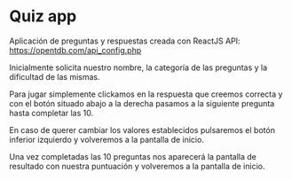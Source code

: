 # Quiz app

Aplicación de preguntas y respuestas creada con ReactJS
API: https://opentdb.com/api_config.php

Inicialmente solicita nuestro nombre, la categoría de las preguntas y la dificultad de las mismas. 

Para jugar simplemente clickamos en la respuesta que creemos correcta y con el botón situado abajo a la derecha pasamos a la siguiente pregunta hasta completar las 10. 

En caso de querer cambiar los valores establecidos pulsaremos el botón inferior izquierdo y volveremos a la pantalla de inicio.

Una vez completadas las 10 preguntas nos aparecerá la pantalla de resultado con nuestra puntuación y volveremos a la pantalla de inicio.